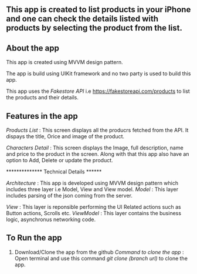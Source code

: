 
## This app is created to list products in your iPhone and one can check the details listed with products by selecting the product from the list.    

## About the app

This app is created using MVVM design pattern.

The app is build using UIKit framework and no two party is used to build this app.

This app uses the *Fakestore API* i.e https://fakestoreapi.com/products to list the products and their details.

## Features in the app

*Products List* : This screen displays all the producrs fetched from the API. It dispays the title, Orice and image of the product.

*Characters Detail* : This screen displays the Image, full description, name and price to the product in the screen. Along with that this app also have an option to Add, Delete or update the product.


************** Technical Details ******

*Architecture* : This app is developed using MVVM design pattern which includes three layer i.e Model, View and View model. 
*Model* : This layer includes parsing of the json coming from the server.

*View* : This layer is reponsible performing the UI Related actions such as Button actions, Scrolls etc.
*ViewModel* : This layer contains the business logic, asynchronus networking code. 

## To Run the app

1. Download/Clone the app from the github
*Command to clone the app* : Open terminal and use this command *git clone (branch url)* to clone the app.
